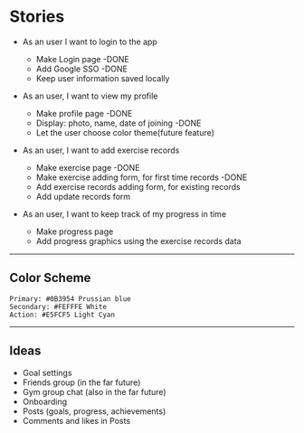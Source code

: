 
# Stories

- As an user I want to login to the app
    - Make Login page -DONE
    - Add Google SSO -DONE
    - Keep user information saved locally

- As an user, I want to view my profile
    - Make profile page -DONE
    - Display: photo, name, date of joining -DONE
    - Let the user choose color theme(future feature)

- As an user, I want to add exercise records
    - Make exercise page -DONE
    - Make exercise adding form, for first time records -DONE
    - Add exercise records adding form, for existing records
    - Add update records form

- As an user, I want to keep track of my progress in time
    - Make progress page
    - Add progress graphics using the exercise records data

<hr>

## Color Scheme
    Primary: #0B3954 Prussian blue
    Secondary: #FEFFFE White
    Action: #E5FCF5 Light Cyan

<hr>

## Ideas

- Goal settings
- Friends group (in the far future)
- Gym group chat (also in the far future)
- Onboarding
- Posts (goals, progress, achievements)
- Comments and likes in Posts
